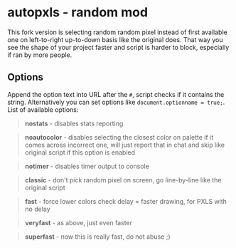 # autopxls - random mod
This fork version is selecting random random pixel instead of first available one on left-to-right up-to-down basis like the original does. That way you see the shape of your project faster and script is harder to block, especially if ran by more people.
## Options
Append the option text into URL after the `#`, script checks if it contains the string. Alternatively you can set options like `document.optionname = true;`. List of available options:


>**nostats** - disables stats reporting

>**noautocolor** - disables selecting the closest color on palette if it comes across incorrect one, will just report that in chat and skip like original script if this option is enabled

>**notimer** - disables timer output to console

>**classic** - don't pick random pixel on screen, go line-by-line like the original script

>**fast** - force lower colors check delay = faster drawing, for PXLS with no delay

>**veryfast** - as above, just even faster

>**superfast** - now this is really fast, do not abuse ;)
